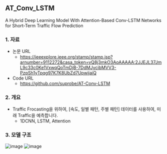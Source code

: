 ## AT_Conv_LSTM
A Hybrid Deep Learning Model With Attention-Based Conv-LSTM Networks for Short-Term Traffic Flow Prediction


### 1. 자료
 - 논문 URL
   - https://ieeexplore.ieee.org/stamp/stamp.jsp?arnumber=9112272&casa_token=vQ8j3mkO3AoAAAAA:2JJEJL37JmL9c33c0Ke1VxwqQoTmDjB-7DdMJycibMVV3-PzpSh1yTpqg97K7K8UbZd7UpwijaiQ
 - Code URL
   - https://github.com/suprobe/AT-Conv-LSTM



### 2. 개요
 - Traffic Frocasting을 위하여, [속도, 일별 패턴, 주별 패턴] 데이터를 사용하여, 미래 Traffic을 예측합니다.
   - 1DCNN, LSTM, Attention  


### 3. 모델 구조
![image](https://user-images.githubusercontent.com/87812424/128858004-b4dbdac8-aed0-4481-97df-cb506acfd0cc.png)
![image](https://user-images.githubusercontent.com/87812424/128858098-3a8111c3-3df1-4ac9-b855-7df8b9b45259.png)


